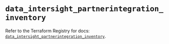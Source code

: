 # `data_intersight_partnerintegration_inventory`

Refer to the Terraform Registry for docs: [`data_intersight_partnerintegration_inventory`](https://registry.terraform.io/providers/ciscodevnet/intersight/1.0.71/docs/data-sources/partnerintegration_inventory).

